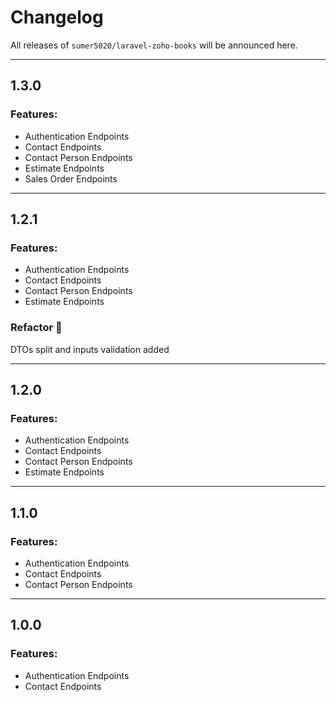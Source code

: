 # Changelog

All releases of `sumer5020/laravel-zoho-books` will be announced here.

-------------------------------

## 1.3.0

### Features:

* Authentication Endpoints
* Contact Endpoints
* Contact Person Endpoints
* Estimate Endpoints
* Sales Order Endpoints

-------------------------------

## 1.2.1

### Features:

* Authentication Endpoints
* Contact Endpoints
* Contact Person Endpoints
* Estimate Endpoints

### Refactor 🔧

DTOs split and inputs validation added

-------------------------------

## 1.2.0

### Features:

* Authentication Endpoints
* Contact Endpoints
* Contact Person Endpoints
* Estimate Endpoints

-------------------------------

## 1.1.0

### Features:

* Authentication Endpoints
* Contact Endpoints
* Contact Person Endpoints

-------------------------------

## 1.0.0

### Features:

* Authentication Endpoints
* Contact Endpoints
